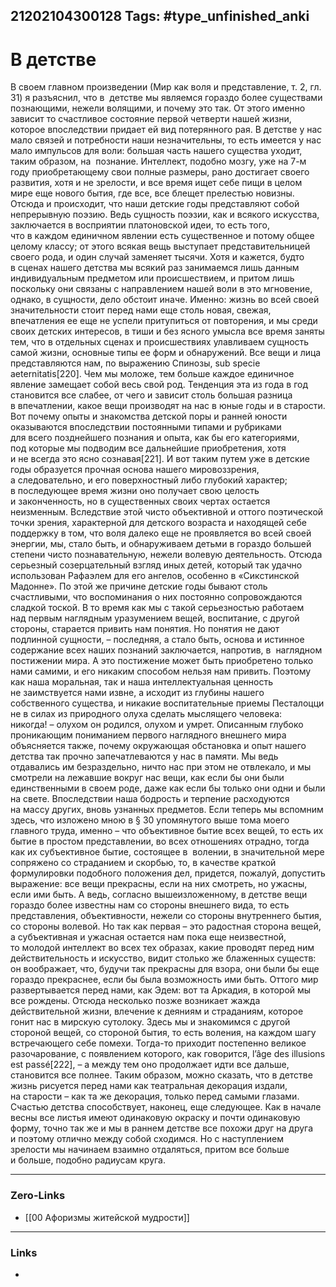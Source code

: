 21202104300128
Tags: #type_unfinished_anki 
---
# В детстве

В своем главном произведении (Мир как воля и представление, т. 2, гл. 31) я разъяснил, что в  детстве мы являемся гораздо более существами познающими, нежели волящими, и почему это так. От этого именно зависит то счастливое состояние первой четверти нашей жизни, которое впоследствии придает ей вид потерянного рая. В детстве у нас мало связей и потребности наши незначительны, то есть имеется у нас мало импульсов для воли: большая часть нашего существа уходит, таким образом, на  познание. Интеллект, подобно мозгу, уже на 7-м году приобретающему свои полные размеры, рано достигает своего развития, хотя и не зрелости, и все время ищет себе пищи в целом мире еще нового бытия, где все, все блещет прелестью новизны. Отсюда и происходит, что наши детские годы представляют собой непрерывную поэзию. Ведь сущность поэзии, как и всякого искусства, заключается в восприятии платоновской идеи, то есть того, что в каждом единичном явлении есть существенное и потому общее целому классу; от этого всякая вещь выступает представительницей своего рода, и один случай заменяет тысячи. Хотя и кажется, будто в сценах нашего детства мы всякий раз занимаемся лишь данным индивидуальным предметом или происшествием, и притом лишь поскольку они связаны с направлением нашей воли в это мгновение, однако, в сущности, дело обстоит иначе. Именно: жизнь во всей своей значительности стоит перед нами еще столь новая, свежая, впечатления ее еще не успели притупиться от повторения, и мы среди своих детских интересов, в тиши и без ясного умысла все время заняты тем, что в отдельных сценах и происшествиях улавливаем сущность самой жизни, основные типы ее форм и обнаружений. Все вещи и лица представляются нам, по выражению Спинозы, sub specie aeternitatis[220]. Чем мы моложе, тем больше каждое единичное явление замещает собой весь свой род. Тенденция эта из года в год становится все слабее, от чего и зависит столь большая разница в впечатлении, какое вещи производят на нас в юные годы и в старости. Вот почему опыты и знакомства детской поры и ранней юности оказываются впоследствии постоянными типами и рубриками для всего позднейшего познания и опыта, как бы его категориями, под которые мы подводим все дальнейшие приобретения, хотя и не всегда это ясно сознавая[221]. И вот таким путем уже в детские годы образуется прочная основа нашего мировоззрения, а следовательно, и его поверхностный либо глубокий характер; в последующее время жизни оно получает свою целость и законченность, но в существенных своих чертах остается неизменным. Вследствие этой чисто объективной и оттого поэтической точки зрения, характерной для детского возраста и находящей себе поддержку в том, что воля далеко еще не проявляется во всей своей энергии, мы, стало быть, и обнаруживаем детьми в гораздо большей степени чисто познавательную, нежели волевую деятельность. Отсюда серьезный созерцательный взгляд иных детей, который так удачно использован Рафаэлем для его ангелов, особенно в «Сикстинской Мадонне». По этой же причине детские годы бывают столь счастливыми, что воспоминания о них постоянно сопровождаются сладкой тоской. В то время как мы с такой серьезностью работаем над первым наглядным уразумением вещей, воспитание, с другой стороны, старается привить нам понятия. Но понятия не дают подлинной сущности, – последняя, а стало быть, основа и истинное содержание всех наших познаний заключается, напротив, в  наглядном постижении мира. А это постижение может быть приобретено только нами самими, и его никаким способом нельзя нам привить. Поэтому как наша моральная, так и наша интеллектуальная ценность не заимствуется нами извне, а исходит из глубины нашего собственного существа, и никакие воспитательные приемы Песталоцци не в силах из природного олуха сделать мыслящего человека: никогда! – олухом он родился, олухом и умрет. Описанным глубоко проникающим пониманием первого наглядного внешнего мира объясняется также, почему окружающая обстановка и опыт нашего детства так прочно запечатлеваются у нас в памяти. Мы ведь отдавались им безраздельно, ничто нас при этом не отвлекало, и мы смотрели на лежавшие вокруг нас вещи, как если бы они были единственными в своем роде, даже как если бы только они одни и были на свете. Впоследствии наша бодрость и терпение расходуются на массу других, вновь узнанных предметов. Если теперь мы вспомним здесь, что изложено мною в § 30 упомянутого выше тома моего главного труда, именно – что объективное бытие всех вещей, то есть их бытие в простом представлении, во всех отношениях отрадно, тогда как их субъективное бытие, состоящее в  волении, в значительной мере сопряжено со страданием и скорбью, то, в качестве краткой формулировки подобного положения дел, придется, пожалуй, допустить выражение: все вещи прекрасны, если на них смотреть, но ужасны, если ими быть. А ведь, согласно вышеизложенному, в детстве вещи гораздо более известны нам со стороны внешнего вида, то есть представления, объективности, нежели со стороны внутреннего бытия, со стороны волевой. Но так как первая – это радостная сторона вещей, а субъективная и ужасная остается нам пока еще неизвестной, то молодой интеллект во всех тех образах, какие проводят перед ним действительность и искусство, видит столько же блаженных существ: он воображает, что, будучи так прекрасны для взора, они были бы еще гораздо прекраснее, если бы была возможность ими быть. Оттого мир развертывается перед нами, как Эдем: вот та Аркадия, в которой мы все рождены. Отсюда несколько позже возникает жажда действительной жизни, влечение к деяниям и страданиям, которое гонит нас в мирскую сутолоку. Здесь мы и знакомимся с другой стороной вещей, со стороной бытия, то есть воления, на каждом шагу встречающего себе помехи. Тогда-то приходит постепенно великое разочарование, с появлением которого, как говорится, l’âge des illusions est passé[222], – а между тем оно продолжает идти все дальше, становится все полнее. Таким образом, можно сказать, что в детстве жизнь рисуется перед нами как театральная декорация издали, на старости – как та же декорация, только перед самыми глазами.<br>Счастью детства способствует, наконец, еще следующее. Как в начале весны все листья имеют одинаковую окраску и почти одинаковую форму, точно так же и мы в раннем детстве все похожи друг на друга и поэтому отлично между собой сходимся. Но с наступлением зрелости мы начинаем взаимно отдаляться, притом все больше и больше, подобно радиусам круга.

---
### Zero-Links
- [[00 Афоризмы житейской мудрости]]
---
### Links
-